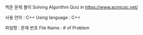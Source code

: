 백준 문제 풀이
Solving Algorithm Quiz in https://www.acmicpc.net/

사용 언어 : C++
Using language : C++

파일명 : 문제 번호
File Name : # of Problem

